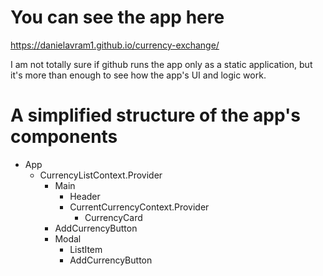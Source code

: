 # You can see the app here
https://danielavram1.github.io/currency-exchange/

I am not totally sure if github runs the app only as a static application, but it's more than enough to see how the app's UI and logic work.





# A simplified structure of the app's components

- App
    - CurrencyListContext.Provider
        - Main
            - Header
            - CurrentCurrencyContext.Provider
                - CurrencyCard
        - AddCurrencyButton
        - Modal
            - ListItem
            - AddCurrencyButton
            
        